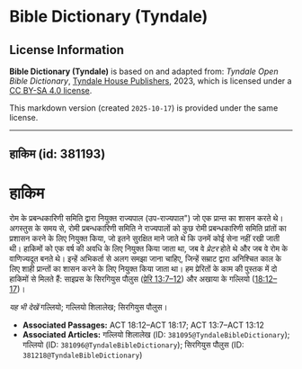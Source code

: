# Bible Dictionary (Tyndale)

## License Information

**Bible Dictionary (Tyndale)** is based on and adapted from: _Tyndale Open Bible Dictionary_, [Tyndale House Publishers](https://tyndaleopenresources.com/), 2023, which is licensed under a [CC BY-SA 4.0 license](https://creativecommons.org/licenses/by-sa/4.0/legalcode.en).

This markdown version (created `2025-10-17`) is provided under the same license.



--------------------------------

## हाकिम (id: 381193)

हाकिम
=====

रोम के प्रबन्धकारिणी समिति द्वारा नियुक्त राज्यपाल (उप\-राज्यपाल") जो एक प्रान्त का शासन करते थे। अगस्तुस के समय से, रोमी प्रबन्धकारिणी समिति ने राज्यपालों को कुछ रोमी प्रबन्धकारिणी समिति प्रांतों का प्रशासन करने के लिए नियुक्त किया, जो इतने सुरक्षित माने जाते थे कि उनमें कोई सेना नहीं रखी जाती थी। हाकिमों को एक वर्ष की अवधि के लिए नियुक्त किया जाता था, जब वे *प्रेटर* होते थे और जब वे रोम के वाणिज्यदूत बनते थे। इन्हें अभिकर्ता से अलग समझा जाना चाहिए, जिन्हें सम्राट द्वारा अनिश्चित काल के लिए शाही प्रान्तों का शासन करने के लिए नियुक्त किया जाता था। हम प्रेरितों के काम की पुस्तक में दो हाकिमों से मिलते हैं: साइप्रस के सिरगियुस पौलुस ([प्रेरि 13:7–12](https://ref.ly/Acts13:7-Acts13:12)) और अखाया के गल्लियो ([18:12–17](https://ref.ly/Acts18:12-Acts18:17))।

*यह भी देखें*  गल्लियो; गल्लियो शिलालेख; सिरगियुस पौलुस।

* **Associated Passages:** ACT 18:12–ACT 18:17; ACT 13:7–ACT 13:12
* **Associated Articles:** गल्लियो शिलालेख (ID: `381095@TyndaleBibleDictionary`); गल्लियो (ID: `381096@TyndaleBibleDictionary`); सिरगियुस पौलुस (ID: `381218@TyndaleBibleDictionary`)

